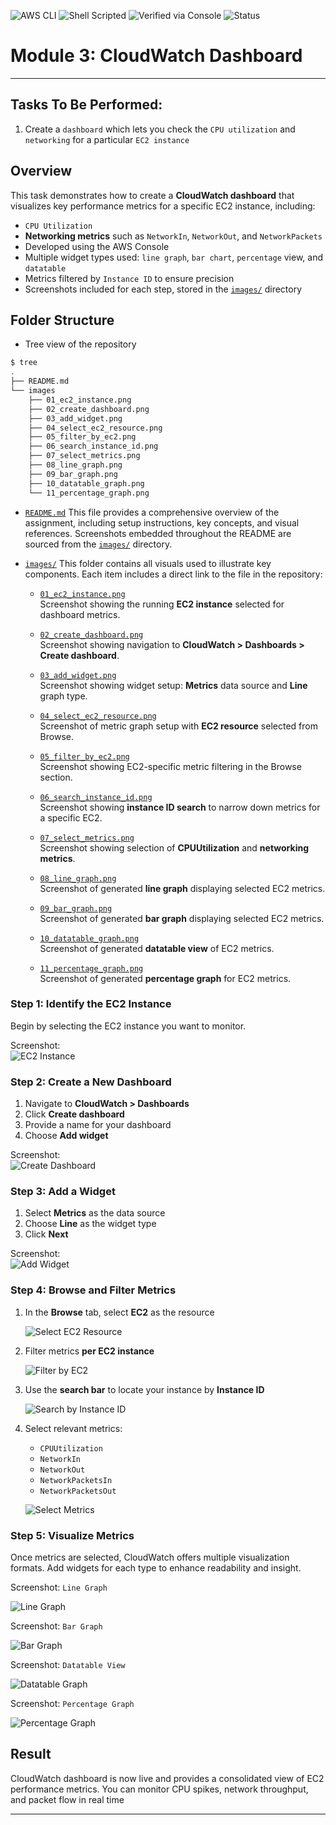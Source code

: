 ![AWS CLI](https://img.shields.io/badge/AWS-CLI-blue?logo=amazon-aws)
![Shell Scripted](https://img.shields.io/badge/Scripted-Bash-green?logo=gnu-bash)
![Verified via Console](https://img.shields.io/badge/Verified-AWS%20Console-yellow?logo=amazon-aws)
![Status](https://img.shields.io/badge/Status-Completed-brightgreen)


# Module 3: CloudWatch Dashboard
---

## Tasks To Be Performed:
1. Create a `dashboard` which lets you check the `CPU utilization` and
`networking` for a particular `EC2 instance`


## Overview

This task demonstrates how to create a **CloudWatch dashboard** that visualizes key performance metrics for a specific EC2 instance, including:
- `CPU Utilization`
- **Networking metrics** such as `NetworkIn`, `NetworkOut`, and `NetworkPackets`
- Developed using the AWS Console
- Multiple widget types used: `line graph`, `bar chart`, `percentage` view, and `datatable`
- Metrics filtered by `Instance ID` to ensure precision
- Screenshots included for each step, stored in the [`images/`](images) directory

## Folder Structure

- Tree view of the repository  
```bash
$ tree
.
├── README.md
└── images
    ├── 01_ec2_instance.png
    ├── 02_create_dashboard.png
    ├── 03_add_widget.png
    ├── 04_select_ec2_resource.png
    ├── 05_filter_by_ec2.png
    ├── 06_search_instance_id.png
    ├── 07_select_metrics.png
    ├── 08_line_graph.png
    ├── 09_bar_graph.png
    ├── 10_datatable_graph.png
    └── 11_percentage_graph.png
```

- [`README.md`](README.md) This file provides a comprehensive overview of the assignment, including setup instructions, key concepts, and visual references. Screenshots embedded throughout the README are sourced from the [`images/`](images) directory.

- [`images/`](images) This folder contains all visuals used to illustrate key components. Each item includes a direct link to the file in the repository:

  - [`01_ec2_instance.png`](images/01_ec2_instance.png)  
    Screenshot showing the running **EC2 instance** selected for dashboard metrics.

  - [`02_create_dashboard.png`](images/02_create_dashboard.png)  
    Screenshot showing navigation to **CloudWatch > Dashboards > Create dashboard**.

  - [`03_add_widget.png`](images/03_add_widget.png)  
    Screenshot showing widget setup: **Metrics** data source and **Line** graph type.

  - [`04_select_ec2_resource.png`](images/04_select_ec2_resource.png)  
    Screenshot of metric graph setup with **EC2 resource** selected from Browse.

  - [`05_filter_by_ec2.png`](images/05_filter_by_ec2.png)  
    Screenshot showing EC2-specific metric filtering in the Browse section.

  - [`06_search_instance_id.png`](images/06_search_instance_id.png)  
    Screenshot showing **instance ID search** to narrow down metrics for a specific EC2.

  - [`07_select_metrics.png`](images/07_select_metrics.png)  
    Screenshot showing selection of **CPUUtilization** and **networking metrics**.

  - [`08_line_graph.png`](images/08_line_graph.png)  
    Screenshot of generated **line graph** displaying selected EC2 metrics.

  - [`09_bar_graph.png`](images/09_bar_graph.png)  
    Screenshot of generated **bar graph** displaying selected EC2 metrics.

  - [`10_datatable_graph.png`](images/10_datatable_graph.png)  
    Screenshot of generated **datatable view** of EC2 metrics.

  - [`11_percentage_graph.png`](images/11_percentage_graph.png)  
    Screenshot of generated **percentage graph** for EC2 metrics.


### Step 1: Identify the EC2 Instance

Begin by selecting the EC2 instance you want to monitor.

Screenshot:  
![EC2 Instance](images/01_ec2_instance.png)

### Step 2: Create a New Dashboard

1. Navigate to **CloudWatch > Dashboards**  
2. Click **Create dashboard**  
3. Provide a name for your dashboard
4. Choose **Add widget**

Screenshot:  
![Create Dashboard](images/02_create_dashboard.png)

### Step 3: Add a Widget

1. Select **Metrics** as the data source  
2. Choose **Line** as the widget type  
3. Click **Next**

Screenshot:  
![Add Widget](images/03_add_widget.png)

### Step 4: Browse and Filter Metrics

1. In the **Browse** tab, select **EC2** as the resource  

   ![Select EC2 Resource](images/04_select_ec2_resource.png)

2. Filter metrics **per EC2 instance**  

   ![Filter by EC2](images/05_filter_by_ec2.png)

3. Use the **search bar** to locate your instance by **Instance ID**  

   ![Search by Instance ID](images/06_search_instance_id.png)

4. Select relevant metrics:
   - `CPUUtilization`
   - `NetworkIn`
   - `NetworkOut`
   - `NetworkPacketsIn`
   - `NetworkPacketsOut`  

   ![Select Metrics](images/07_select_metrics.png)


### Step 5: Visualize Metrics

Once metrics are selected, CloudWatch offers multiple visualization formats. Add widgets for each type to enhance readability and insight.

Screenshot: `Line Graph`

![Line Graph](images/08_line_graph.png)

Screenshot: `Bar Graph`  

![Bar Graph](images/09_bar_graph.png)

Screenshot: `Datatable View`  

![Datatable Graph](images/10_datatable_graph.png)

Screenshot: `Percentage Graph`  

![Percentage Graph](images/11_percentage_graph.png)

## Result

CloudWatch dashboard is now live and provides a consolidated view of EC2 performance metrics. You can monitor CPU spikes, network throughput, and packet flow in real time

---